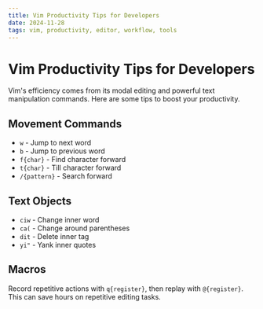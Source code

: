 ```yaml
---
title: Vim Productivity Tips for Developers
date: 2024-11-28
tags: vim, productivity, editor, workflow, tools
---
```


# Vim Productivity Tips for Developers

Vim's efficiency comes from its modal editing and powerful text manipulation commands. Here are some tips to boost your productivity.

## Movement Commands

- `w` - Jump to next word
- `b` - Jump to previous word  
- `f{char}` - Find character forward
- `t{char}` - Till character forward
- `/{pattern}` - Search forward

## Text Objects

- `ciw` - Change inner word
- `ca(` - Change around parentheses
- `dit` - Delete inner tag
- `yi"` - Yank inner quotes

## Macros

Record repetitive actions with `q{register}`, then replay with `@{register}`. This can save hours on repetitive editing tasks.